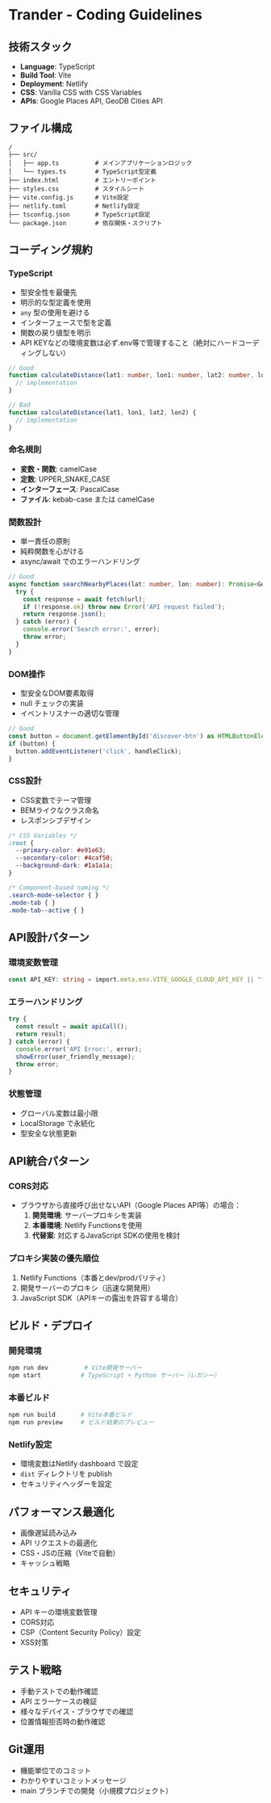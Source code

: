 # Trander - Coding Guidelines

## 技術スタック
- **Language**: TypeScript
- **Build Tool**: Vite
- **Deployment**: Netlify
- **CSS**: Vanilla CSS with CSS Variables
- **APIs**: Google Places API, GeoDB Cities API

## ファイル構成
```
/
├── src/
│   ├── app.ts          # メインアプリケーションロジック
│   └── types.ts        # TypeScript型定義
├── index.html          # エントリーポイント
├── styles.css          # スタイルシート
├── vite.config.js      # Vite設定
├── netlify.toml        # Netlify設定
├── tsconfig.json       # TypeScript設定
└── package.json        # 依存関係・スクリプト
```

## コーディング規約

### TypeScript
- 型安全性を最優先
- 明示的な型定義を使用
- `any` 型の使用を避ける
- インターフェースで型を定義
- 関数の戻り値型を明示
- API KEYなどの環境変数は必ず.env等で管理すること（絶対にハードコーディングしない）

```typescript
// Good
function calculateDistance(lat1: number, lon1: number, lat2: number, lon2: number): number {
  // implementation
}

// Bad
function calculateDistance(lat1, lon1, lat2, lon2) {
  // implementation
}
```

### 命名規則
- **変数・関数**: camelCase
- **定数**: UPPER_SNAKE_CASE
- **インターフェース**: PascalCase
- **ファイル**: kebab-case または camelCase

### 関数設計
- 単一責任の原則
- 純粋関数を心がける
- async/await でのエラーハンドリング

```typescript
// Good
async function searchNearbyPlaces(lat: number, lon: number): Promise<GooglePlace[]> {
  try {
    const response = await fetch(url);
    if (!response.ok) throw new Error('API request failed');
    return response.json();
  } catch (error) {
    console.error('Search error:', error);
    throw error;
  }
}
```

### DOM操作
- 型安全なDOM要素取得
- null チェックの実装
- イベントリスナーの適切な管理

```typescript
// Good
const button = document.getElementById('discover-btn') as HTMLButtonElement;
if (button) {
  button.addEventListener('click', handleClick);
}
```

### CSS設計
- CSS変数でテーマ管理
- BEMライクなクラス命名
- レスポンシブデザイン

```css
/* CSS Variables */
:root {
  --primary-color: #e91e63;
  --secondary-color: #4caf50;
  --background-dark: #1a1a1a;
}

/* Component-based naming */
.search-mode-selector { }
.mode-tab { }
.mode-tab--active { }
```

## API設計パターン

### 環境変数管理
```typescript
const API_KEY: string = import.meta.env.VITE_GOOGLE_CLOUD_API_KEY || "fallback_key";
```

### エラーハンドリング
```typescript
try {
  const result = await apiCall();
  return result;
} catch (error) {
  console.error('API Error:', error);
  showError(user_friendly_message);
  throw error;
}
```

### 状態管理
- グローバル変数は最小限
- LocalStorage で永続化
- 型安全な状態更新

## API統合パターン

### CORS対応
- ブラウザから直接呼び出せないAPI（Google Places API等）の場合：
  1. **開発環境**: サーバープロキシを実装
  2. **本番環境**: Netlify Functionsを使用
  3. **代替案**: 対応するJavaScript SDKの使用を検討

### プロキシ実装の優先順位
1. Netlify Functions（本番とdev/prodパリティ）
2. 開発サーバーのプロキシ（迅速な開発用）
3. JavaScript SDK（APIキーの露出を許容する場合）

## ビルド・デプロイ

### 開発環境
```bash
npm run dev          # Vite開発サーバー
npm start           # TypeScript + Python サーバー（レガシー）
```

### 本番ビルド
```bash
npm run build       # Vite本番ビルド
npm run preview     # ビルド結果のプレビュー
```

### Netlify設定
- 環境変数はNetlify dashboard で設定
- `dist` ディレクトリを publish
- セキュリティヘッダーを設定

## パフォーマンス最適化
- 画像遅延読み込み
- API リクエストの最適化
- CSS・JSの圧縮（Viteで自動）
- キャッシュ戦略

## セキュリティ
- API キーの環境変数管理
- CORS対応
- CSP（Content Security Policy）設定
- XSS対策

## テスト戦略
- 手動テストでの動作確認
- API エラーケースの検証
- 様々なデバイス・ブラウザでの確認
- 位置情報拒否時の動作確認

## Git運用
- 機能単位でのコミット
- わかりやすいコミットメッセージ
- main ブランチでの開発（小規模プロジェクト）
